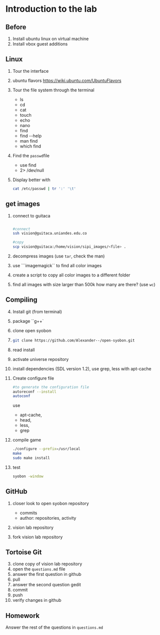 # Introduction to the lab

## Before

1. Install ubuntu linux on virtual machine
2. Install vbox guest additions

## Linux

1. Tour the interface
2. ubuntu flavors https://wiki.ubuntu.com/UbuntuFlavors
2. Tour the file system through the terminal
   -  ls
   -  cd
   -  cat
   -  touch
   -  echo
   -  nano
   -  find
   -  find --help
   -  man find
   -  which find

2. Find the ```passwd```file
   -  use find
   -  2> /dev/null

3. Display better with
   
   ```bash
   cat /etc/passwd | tr ':' '\t'
   ```


## get images

1. connect to guitaca

   ```bash
   
   #connect
   ssh vision@guitaca.uniandes.edu.co
   
   #copy 
   scp vision@guitaca:/home/vision/sipi_images/<file> .
   ```
2.  decompress images (use ``tar``, check the man)
3.  use  ```imagemagick`` to find all color images
4.  create a script to copy all color images to a different folder
5.  find all images with size larger than 500k
    how many are there? (use ``wc``)
   

## Compiling

4. Install git (from terminal)
5. package ``g++`
5. clone open syobon
6. 
   ```bash
   git clone https://github.com/Alexander--/open-syobon.git
   ```
   
6. read install
7. activate universe repository
6. install dependencies (SDL version 1.2), use grep, less with apt-cache
7. Create configure file

   ```bash
   #to generate the configuration file
   autoreconf --install
   autoconf
   ```
   
   use 
   -  apt-cache, 
   -  head, 
   -  less, 
   -  grep
   
7. compile game

   ```bash
   ./configure --prefix=/usr/local
   make
   sudo make install
   ```
   
8. test

   ```bash
   syobon -window
   ```

## GitHub

1. closer look to open syobon repository
   
   - commits
   - author: repositories, activity

2. vision lab repository
3. fork vision lab repository

## Tortoise Git

3. clone copy of vision lab repository
4. open the ``questions.md`` file
4. answer the first question in github
5. pull
6. answer the second question gedit
5. commit
6. push
7. verify changes in github

## Homework

Answer the rest of the questions in ``questions.md``



